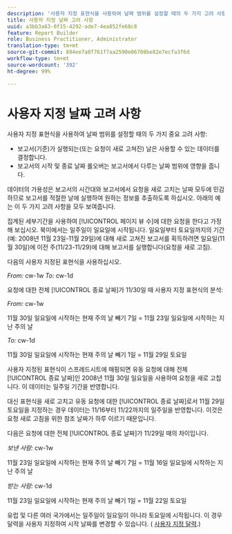 ```yaml
---
description: '사용자 지정 표현식을 사용하여 날짜 범위를 설정할 때의 두 가지 고려 사항 '
title: 사용자 지정 날짜 고려 사항
uuid: a3bb3a63-0f15-4292-ade7-4ea852fe68c8
feature: Report Builder
role: Business Practitioner, Administrator
translation-type: tm+mt
source-git-commit: 894ee7a8f761f7aa2590e06708be82e7ecfa3f6d
workflow-type: tm+mt
source-wordcount: '392'
ht-degree: 99%

---
```



# 사용자 지정 날짜 고려 사항

사용자 지정 표현식을 사용하여 날짜 범위를 설정할 때의 두 가지 중요 고려 사항:

* 보고서(기준)가 실행되는(또는 요청이 새로 고쳐진) 날은 사용할 수 있는 데이터를 결정합니다.
* 보고서의 시작 및 종료 날짜 롤오버는 보고서에서 다루는 날짜 범위에 영향을 줍니다.

데이터의 가용성은 보고서의 시간대와 보고서에서 요청을 새로 고치는 날짜 모두에 민감하므로 보고서를 적절한 날에 실행하여 원하는 정보를 추출하도록 하십시오. 아래의 예는 이 두 가지 고려 사항을 모두 보여줍니다.

집계된 세부기간을 사용하여 [!UICONTROL 페이지 뷰 수]에 대한 요청을 한다고 가정해 보십시오. 북미에서는 일주일이 일요일에 시작됩니다. 일요일부터 토요일까지의 기간(예: 2008년 11월 23일-11월 29일)에 대해 새로 고쳐진 보고서를 획득하려면 일요일(11월 30일)에 이전 주(11/23-11/29)에 대해 보고서를 실행합니다(요청을 새로 고침).

다음의 사용자 지정된 표현식을 사용하십시오.

*From:* cw-1w *To:* cw-1d

요청에 대한 전체 [!UICONTROL 종료 날짜]가 11/30일 때 사용자 지정 표현식의 분석:

*From:* cw-1w

11월 30일 일요일에 시작하는 현재 주의 날 빼기 7일 = 11월 23일 일요일에 시작하는 지난 주의 날

*To:* cw-1d

11월 30일 일요일에 시작하는 현재 주의 날 빼기 1일 = 11월 29일 토요일

사용자 지정된 표현식이 스프레드시트에 매핑되면 유동 요청에 대해 전체 [!UICONTROL 종료 날짜]인 2008년 11월 30일 일요일을 사용하여 요청을 새로 고칩니다. 이 데이터는 일주일 기간을 반영합니다.

대신 표현식을 새로 고치고 유동 요청에 대한 [!UICONTROL 종료 날짜]로서 11월 29일 토요일을 지정하는 경우 데이터는 11/16부터 11/22까지의 일주일을 반영합니다. 이것은 요청 새로 고침을 위한 참조 날짜가 하루 이르기 때문입니다.

다음은 요청에 대한 전체 [!UICONTROL 종료 날짜]가 11/29일 때의 차이입니다.

*보낸 사람:* cw-1w

11월 23일 일요일에 시작하는 현재 주의 날 빼기 7일 = 11월 16일 일요일에 시작하는 지난 주의 날

*받는 사람:* cw-1d

11월 23일 일요일에 시작하는 현재 주의 날 빼기 1일 = 11월 22일 토요일

유럽 및 다른 여러 국가에서는 일주일이 일요일이 아니라 토요일에 시작됩니다. 이 경우 달력을 사용자 지정하여 시작 날짜를 변경할 수 있습니다. ( [사용자 지정 달력](/help/analyze/report-builder/data-requests/configuring-report-dates/custom-calendar.md).)
